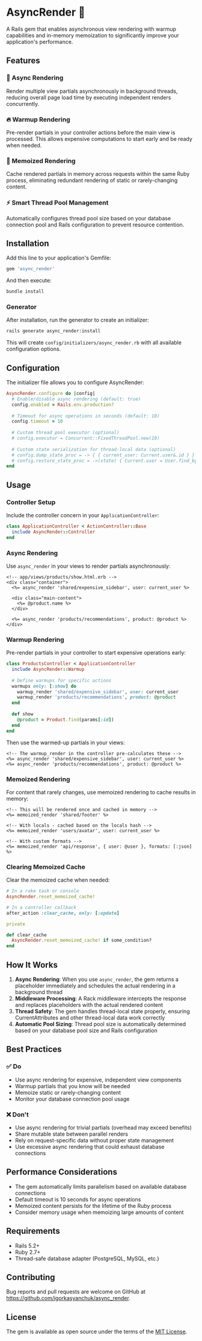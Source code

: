 # AsyncRender 🚀

A Rails gem that enables asynchronous view rendering with warmup capabilities and in-memory memoization to significantly improve your application's performance.

## Features

### 🔄 Async Rendering
Render multiple view partials asynchronously in background threads, reducing overall page load time by executing independent renders concurrently.

### 🔥 Warmup Rendering
Pre-render partials in your controller actions before the main view is processed. This allows expensive computations to start early and be ready when needed.

### 💾 Memoized Rendering
Cache rendered partials in memory across requests within the same Ruby process, eliminating redundant rendering of static or rarely-changing content.

### ⚡ Smart Thread Pool Management
Automatically configures thread pool size based on your database connection pool and Rails configuration to prevent resource contention.

## Installation

Add this line to your application's Gemfile:

```ruby
gem 'async_render'
```

And then execute:

```bash
bundle install
```

### Generator

After installation, run the generator to create an initializer:

```bash
rails generate async_render:install
```

This will create `config/initializers/async_render.rb` with all available configuration options.

## Configuration

The initializer file allows you to configure AsyncRender:

```ruby
AsyncRender.configure do |config|
  # Enable/disable async rendering (default: true)
  config.enabled = Rails.env.production?
  
  # Timeout for async operations in seconds (default: 10)
  config.timeout = 10
  
  # Custom thread pool executor (optional)
  # config.executor = Concurrent::FixedThreadPool.new(10)
  
  # Custom state serialization for thread-local data (optional)
  # config.dump_state_proc = -> { { current_user: Current.user&.id } }
  # config.restore_state_proc = ->(state) { Current.user = User.find_by(id: state[:current_user]) }
end
```

## Usage

### Controller Setup

Include the controller concern in your `ApplicationController`:

```ruby
class ApplicationController < ActionController::Base
  include AsyncRender::Controller
end
```

### Async Rendering

Use `async_render` in your views to render partials asynchronously:

```erb
<!-- app/views/products/show.html.erb -->
<div class="container">
  <%= async_render 'shared/expensive_sidebar', user: current_user %>
  
  <div class="main-content">
    <%= @product.name %>
  </div>
  
  <%= async_render 'products/recommendations', product: @product %>
</div>
```

### Warmup Rendering

Pre-render partials in your controller to start expensive operations early:

```ruby
class ProductsController < ApplicationController
  include AsyncRender::Warmup
  
  # Define warmups for specific actions
  warmups only: [:show] do
    warmup_render 'shared/expensive_sidebar', user: current_user
    warmup_render 'products/recommendations', product: @product
  end
  
  def show
    @product = Product.find(params[:id])
  end
end
```

Then use the warmed-up partials in your views:

```erb
<!-- The warmup_render in the controller pre-calculates these -->
<%= async_render 'shared/expensive_sidebar', user: current_user %>
<%= async_render 'products/recommendations', product: @product %>
```

### Memoized Rendering

For content that rarely changes, use memoized rendering to cache results in memory:

```erb
<!-- This will be rendered once and cached in memory -->
<%= memoized_render 'shared/footer' %>

<!-- With locals - cached based on the locals hash -->
<%= memoized_render 'users/avatar', user: current_user %>

<!-- With custom formats -->
<%= memoized_render 'api/response', { user: @user }, formats: [:json] %>
```

### Clearing Memoized Cache

Clear the memoized cache when needed:

```ruby
# In a rake task or console
AsyncRender.reset_memoized_cache!

# In a controller callback
after_action :clear_cache, only: [:update]

private

def clear_cache
  AsyncRender.reset_memoized_cache! if some_condition?
end
```

## How It Works

1. **Async Rendering**: When you use `async_render`, the gem returns a placeholder immediately and schedules the actual rendering in a background thread
2. **Middleware Processing**: A Rack middleware intercepts the response and replaces placeholders with the actual rendered content
3. **Thread Safety**: The gem handles thread-local state properly, ensuring CurrentAttributes and other thread-local data work correctly
4. **Automatic Pool Sizing**: Thread pool size is automatically determined based on your database pool size and Rails configuration

## Best Practices

### ✅ Do

- Use async rendering for expensive, independent view components
- Warmup partials that you know will be needed
- Memoize static or rarely-changing content
- Monitor your database connection pool usage

### ❌ Don't

- Use async rendering for trivial partials (overhead may exceed benefits)
- Share mutable state between parallel renders
- Rely on request-specific data without proper state management
- Use excessive async rendering that could exhaust database connections

## Performance Considerations

- The gem automatically limits parallelism based on available database connections
- Default timeout is 10 seconds for async operations
- Memoized content persists for the lifetime of the Ruby process
- Consider memory usage when memoizing large amounts of content

## Requirements

- Rails 5.2+
- Ruby 2.7+
- Thread-safe database adapter (PostgreSQL, MySQL, etc.)

## Contributing

Bug reports and pull requests are welcome on GitHub at https://github.com/igorkasyanchuk/async_render.

## License

The gem is available as open source under the terms of the [MIT License](https://opensource.org/licenses/MIT).